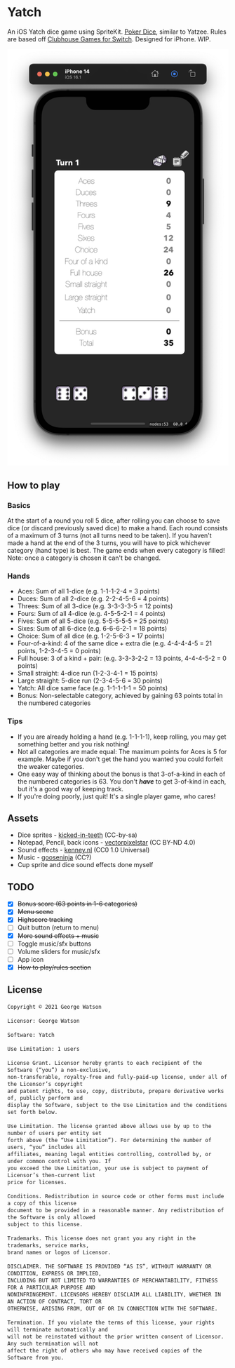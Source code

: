 # Yatch

An iOS Yatch dice game using SpriteKit. [Poker Dice](https://en.wikipedia.org/wiki/Yacht_(dice_game)), similar to Yatzee. Rules are based off [Clubhouse Games for Switch](https://www.nintendo.com/store/products/clubhouse-games-51-worldwide-classics-switch/). Designed for iPhone. WIP.

<p align="center">
    <img src="https://github.com/takeiteasy/Yatch/blob/master/screenshot.png?raw=true">
</p>


## How to play

### Basics

At the start of a round you roll 5 dice, after rolling you can choose to save dice (or discard previously saved dice) to make a hand. Each round consists of a maximum of 3 turns (not all turns need to be taken). If you haven't made a hand at the end of the 3 turns, you will have to pick whichever category (hand type) is best. The game ends when every category is filled! Note: once a category is chosen it can't be changed.

### Hands

- Aces: Sum of all 1-dice (e.g. 1-1-1-2-4 = 3 points)
- Duces: Sum of all 2-dice (e.g. 2-2-4-5-6 = 4 points)
- Threes: Sum of all 3-dice (e.g. 3-3-3-3-5 = 12 points)
- Fours: Sum of all 4-dice (e.g. 4-5-5-2-1 = 4 points)
- Fives: Sum of all 5-dice (e.g. 5-5-5-5-5 = 25 points)
- Sixes: Sum of all 6-dice (e.g. 6-6-6-2-1 = 18 points)
- Choice: Sum of all dice (e.g. 1-2-5-6-3 = 17 points)
- Four-of-a-kind: 4 of the same dice + extra die (e.g. 4-4-4-4-5 = 21 points, 1-2-3-4-5 = 0 points)
- Full house: 3 of a kind + pair: (e.g. 3-3-3-2-2 = 13 points, 4-4-4-5-2 = 0 points)
- Small straight: 4-dice run (1-2-3-4-1 = 15 points)
- Large straight: 5-dice run (2-3-4-5-6 = 30 points)
- Yatch: All dice same face (e.g. 1-1-1-1-1 = 50 points)
- Bonus: Non-selectable category, achieved by gaining 63 points total in the numbered categories

### Tips

- If you are already holding a hand (e.g. 1-1-1-1), keep rolling, you may get something better and you risk nothing!
- Not all categories are made equal: The maximum points for Aces is 5 for example. Maybe if you don't get the hand you wanted you could forfeit the weaker categories.
- One easy way of thinking about the bonus is that 3-of-a-kind in each of the numbered categories is 63. You don't ***have*** to get 3-of-kind in each, but it's a good way of keeping track.
- If you're doing poorly, just quit! It's a single player game, who cares!

## Assets

 - Dice sprites - [kicked-in-teeth](https://kicked-in-teeth.itch.io/dice-roll) (CC-by-sa)
 - Notepad, Pencil, back icons - [vectorpixelstar](https://vectorpixelstar.itch.io/1-bit-icons-part-2) (CC BY-ND 4.0)
 - Sound effects - [kenney.nl](https://www.kenney.nl/assets/interface-sounds) (CC0 1.0 Universal)
 - Music - [gooseninja](https://gooseninja.itch.io/minimalistc-loops) (CC?)
 - Cup sprite and dice sound effects done myself
 
## TODO

- [X] ~~Bonus score (63 points in 1-6 categories)~~
- [X] ~~Menu scene~~
- [X] ~~Highscore tracking~~
- [ ] Quit button (return to menu)
- [X] ~~More sound effects + music~~
- [ ] Toggle music/sfx buttons
- [ ] Volume sliders for music/sfx
- [ ] App icon
- [X] ~~How to play/rules section~~

## License
```
Copyright © 2021 George Watson

Licensor: George Watson

Software: Yatch

Use Limitation: 1 users

License Grant. Licensor hereby grants to each recipient of the Software (“you”) a non-exclusive,
non-transferable, royalty-free and fully-paid-up license, under all of the Licensor’s copyright
and patent rights, to use, copy, distribute, prepare derivative works of, publicly perform and
display the Software, subject to the Use Limitation and the conditions set forth below.

Use Limitation. The license granted above allows use by up to the number of users per entity set
forth above (the “Use Limitation”). For determining the number of users, “you” includes all
affiliates, meaning legal entities controlling, controlled by, or under common control with you. If
you exceed the Use Limitation, your use is subject to payment of Licensor’s then-current list
price for licenses.

Conditions. Redistribution in source code or other forms must include a copy of this license
document to be provided in a reasonable manner. Any redistribution of the Software is only allowed
subject to this license.

Trademarks. This license does not grant you any right in the trademarks, service marks,
brand names or logos of Licensor.

DISCLAIMER. THE SOFTWARE IS PROVIDED “AS IS”, WITHOUT WARRANTY OR CONDITION, EXPRESS OR IMPLIED,
INCLUDING BUT NOT LIMITED TO WARRANTIES OF MERCHANTABILITY, FITNESS FOR A PARTICULAR PURPOSE AND
NONINFRINGEMENT. LICENSORS HEREBY DISCLAIM ALL LIABILITY, WHETHER IN AN ACTION OF CONTRACT, TORT OR
OTHERWISE, ARISING FROM, OUT OF OR IN CONNECTION WITH THE SOFTWARE.

Termination. If you violate the terms of this license, your rights will terminate automatically and
will not be reinstated without the prior written consent of Licensor. Any such termination will not
affect the right of others who may have received copies of the Software from you.
```
